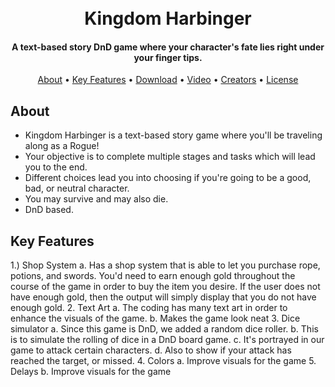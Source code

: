 <h1 align="center">
  <br>
  Kingdom Harbinger
  <br>
</h1>

<h4 align="center">A text-based story DnD game where your character's fate lies right under your finger tips.
</h4>

<p align="center">
  <a href="#about">About</a> •
  <a href="#key-features">Key Features</a> •
  <a href="#download">Download</a> •
  <a href="#video">Video</a> •
  <a href="#creators">Creators</a> •
  <a href="#license">License</a>
</p>

## About

 * Kingdom Harbinger is a text-based story game where you'll be traveling along as a Rogue!
 * Your objective is to complete multiple stages and tasks which will lead you to the end.
 * Different choices lead you into choosing if you're going to be a good, bad, or neutral character.
 * You may survive and may also die.
 * DnD based.
 
 ## Key Features
 
  1.) Shop System
          a. Has a shop system that is able to let you purchase rope, potions, and swords. You'd need to earn enough gold throughout the course of the game in order to buy the item you desire. If the user does not have enough gold, then the output will simply display that you do not have enough gold. 
  2. Text Art
          a. The coding has many text art in order to enhance the visuals of the game.
          b. Makes the game look neat
  3. Dice simulator
          a. Since this game is DnD, we added a random dice roller.
          b. This is to simulate the rolling of dice in a DnD board game.
          c. It's portrayed in our game to attack certain characters.
          d. Also to show if your attack has reached the target, or missed.
  4. Colors
          a. Improve visuals for the game
  5. Delays
          b. Improve visuals for the game
    

